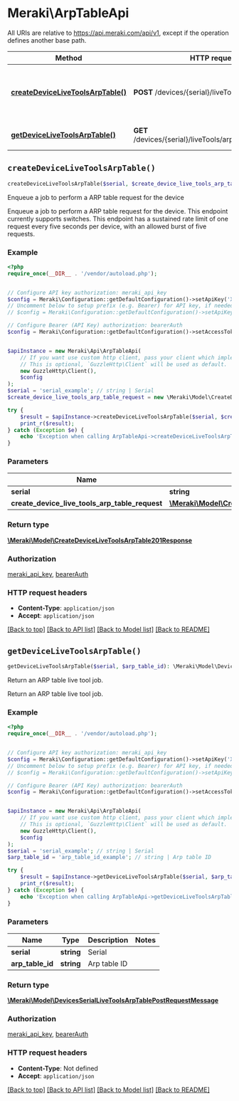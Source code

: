 # Meraki\ArpTableApi

All URIs are relative to https://api.meraki.com/api/v1, except if the operation defines another base path.

| Method | HTTP request | Description |
| ------------- | ------------- | ------------- |
| [**createDeviceLiveToolsArpTable()**](ArpTableApi.md#createDeviceLiveToolsArpTable) | **POST** /devices/{serial}/liveTools/arpTable | Enqueue a job to perform a ARP table request for the device |
| [**getDeviceLiveToolsArpTable()**](ArpTableApi.md#getDeviceLiveToolsArpTable) | **GET** /devices/{serial}/liveTools/arpTable/{arpTableId} | Return an ARP table live tool job. |


## `createDeviceLiveToolsArpTable()`

```php
createDeviceLiveToolsArpTable($serial, $create_device_live_tools_arp_table_request): \Meraki\Model\CreateDeviceLiveToolsArpTable201Response
```

Enqueue a job to perform a ARP table request for the device

Enqueue a job to perform a ARP table request for the device. This endpoint currently supports switches. This endpoint has a sustained rate limit of one request every five seconds per device, with an allowed burst of five requests.

### Example

```php
<?php
require_once(__DIR__ . '/vendor/autoload.php');


// Configure API key authorization: meraki_api_key
$config = Meraki\Configuration::getDefaultConfiguration()->setApiKey('X-Cisco-Meraki-API-Key', 'YOUR_API_KEY');
// Uncomment below to setup prefix (e.g. Bearer) for API key, if needed
// $config = Meraki\Configuration::getDefaultConfiguration()->setApiKeyPrefix('X-Cisco-Meraki-API-Key', 'Bearer');

// Configure Bearer (API Key) authorization: bearerAuth
$config = Meraki\Configuration::getDefaultConfiguration()->setAccessToken('YOUR_ACCESS_TOKEN');


$apiInstance = new Meraki\Api\ArpTableApi(
    // If you want use custom http client, pass your client which implements `GuzzleHttp\ClientInterface`.
    // This is optional, `GuzzleHttp\Client` will be used as default.
    new GuzzleHttp\Client(),
    $config
);
$serial = 'serial_example'; // string | Serial
$create_device_live_tools_arp_table_request = new \Meraki\Model\CreateDeviceLiveToolsArpTableRequest(); // \Meraki\Model\CreateDeviceLiveToolsArpTableRequest

try {
    $result = $apiInstance->createDeviceLiveToolsArpTable($serial, $create_device_live_tools_arp_table_request);
    print_r($result);
} catch (Exception $e) {
    echo 'Exception when calling ArpTableApi->createDeviceLiveToolsArpTable: ', $e->getMessage(), PHP_EOL;
}
```

### Parameters

| Name | Type | Description  | Notes |
| ------------- | ------------- | ------------- | ------------- |
| **serial** | **string**| Serial | |
| **create_device_live_tools_arp_table_request** | [**\Meraki\Model\CreateDeviceLiveToolsArpTableRequest**](../Model/CreateDeviceLiveToolsArpTableRequest.md)|  | [optional] |

### Return type

[**\Meraki\Model\CreateDeviceLiveToolsArpTable201Response**](../Model/CreateDeviceLiveToolsArpTable201Response.md)

### Authorization

[meraki_api_key](../../README.md#meraki_api_key), [bearerAuth](../../README.md#bearerAuth)

### HTTP request headers

- **Content-Type**: `application/json`
- **Accept**: `application/json`

[[Back to top]](#) [[Back to API list]](../../README.md#endpoints)
[[Back to Model list]](../../README.md#models)
[[Back to README]](../../README.md)

## `getDeviceLiveToolsArpTable()`

```php
getDeviceLiveToolsArpTable($serial, $arp_table_id): \Meraki\Model\DevicesSerialLiveToolsArpTablePostRequestMessage
```

Return an ARP table live tool job.

Return an ARP table live tool job.

### Example

```php
<?php
require_once(__DIR__ . '/vendor/autoload.php');


// Configure API key authorization: meraki_api_key
$config = Meraki\Configuration::getDefaultConfiguration()->setApiKey('X-Cisco-Meraki-API-Key', 'YOUR_API_KEY');
// Uncomment below to setup prefix (e.g. Bearer) for API key, if needed
// $config = Meraki\Configuration::getDefaultConfiguration()->setApiKeyPrefix('X-Cisco-Meraki-API-Key', 'Bearer');

// Configure Bearer (API Key) authorization: bearerAuth
$config = Meraki\Configuration::getDefaultConfiguration()->setAccessToken('YOUR_ACCESS_TOKEN');


$apiInstance = new Meraki\Api\ArpTableApi(
    // If you want use custom http client, pass your client which implements `GuzzleHttp\ClientInterface`.
    // This is optional, `GuzzleHttp\Client` will be used as default.
    new GuzzleHttp\Client(),
    $config
);
$serial = 'serial_example'; // string | Serial
$arp_table_id = 'arp_table_id_example'; // string | Arp table ID

try {
    $result = $apiInstance->getDeviceLiveToolsArpTable($serial, $arp_table_id);
    print_r($result);
} catch (Exception $e) {
    echo 'Exception when calling ArpTableApi->getDeviceLiveToolsArpTable: ', $e->getMessage(), PHP_EOL;
}
```

### Parameters

| Name | Type | Description  | Notes |
| ------------- | ------------- | ------------- | ------------- |
| **serial** | **string**| Serial | |
| **arp_table_id** | **string**| Arp table ID | |

### Return type

[**\Meraki\Model\DevicesSerialLiveToolsArpTablePostRequestMessage**](../Model/DevicesSerialLiveToolsArpTablePostRequestMessage.md)

### Authorization

[meraki_api_key](../../README.md#meraki_api_key), [bearerAuth](../../README.md#bearerAuth)

### HTTP request headers

- **Content-Type**: Not defined
- **Accept**: `application/json`

[[Back to top]](#) [[Back to API list]](../../README.md#endpoints)
[[Back to Model list]](../../README.md#models)
[[Back to README]](../../README.md)
